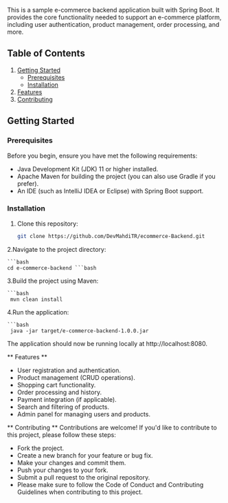 This is a sample e-commerce backend application built with Spring Boot. It provides the core functionality needed to support an e-commerce platform, including user authentication, product management, order processing, and more.

## Table of Contents

1. [Getting Started](#getting-started)
   - [Prerequisites](#prerequisites)
   - [Installation](#installation)
2. [Features](#features)
3. [Contributing](#contributing)


## Getting Started

### Prerequisites

Before you begin, ensure you have met the following requirements:

- Java Development Kit (JDK) 11 or higher installed.
- Apache Maven for building the project (you can also use Gradle if you prefer).
- An IDE (such as IntelliJ IDEA or Eclipse) with Spring Boot support.

### Installation

1. Clone this repository:

   ```bash
   git clone https://github.com/DevMahdiTR/ecommerce-Backend.git
   
2.Navigate to the project directory:

    ```bash
    cd e-commerce-backend ```bash

3.Build the project using Maven:

    ```bash
     mvn clean install
  
4.Run the application:

    ```bash
     java -jar target/e-commerce-backend-1.0.0.jar
  
The application should now be running locally at http://localhost:8080.

** Features **
- User registration and authentication.
- Product management (CRUD operations).
- Shopping cart functionality.
- Order processing and history.
- Payment integration (if applicable).
- Search and filtering of products.
- Admin panel for managing users and products.


** Contributing **
Contributions are welcome! If you'd like to contribute to this project, please follow these steps:

- Fork the project.
- Create a new branch for your feature or bug fix.
- Make your changes and commit them.
- Push your changes to your fork.
- Submit a pull request to the original repository.
- Please make sure to follow the Code of Conduct and Contributing Guidelines when contributing to this project.
